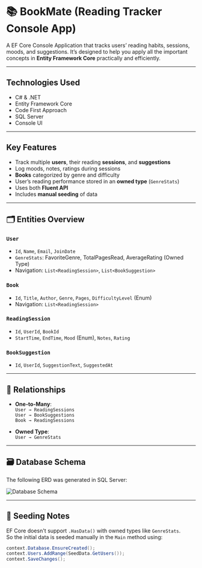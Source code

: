 # 📚 BookMate (Reading Tracker Console App)

A EF Core Console Application that tracks users’ reading habits, sessions, moods, and suggestions.
It’s designed to help you apply all the important concepts in **Entity Framework Core** practically and efficiently.

---

## Technologies Used

- C# & .NET
- Entity Framework Core
- Code First Approach
- SQL Server
- Console UI

---

##  Key Features

- Track multiple **users**, their reading **sessions**, and **suggestions**
- Log moods, notes, ratings during sessions
- **Books** categorized by genre and difficulty
- User’s reading performance stored in an **owned type** (`GenreStats`)
- Uses both **Fluent API** 
- Includes **manual seeding** of data

---


## 🗂️ Entities Overview

### `User`

- `Id`, `Name`, `Email`, `JoinDate`
- `GenreStats`: FavoriteGenre, TotalPagesRead, AverageRating (Owned Type)
- Navigation: `List<ReadingSession>`, `List<BookSuggestion>`

### `Book`

- `Id`, `Title`, `Author`, `Genre`, `Pages`, `DifficultyLevel` (Enum)
- Navigation: `List<ReadingSession>`

### `ReadingSession`

- `Id`, `UserId`, `BookId`
- `StartTime`, `EndTime`, `Mood` (Enum), `Notes`, `Rating`

### `BookSuggestion`

- `Id`, `UserId`, `SuggestionText`, `SuggestedAt`



---


## 🔄 Relationships

- **One-to-Many**:  
  `User → ReadingSessions`  
  `User → BookSuggestions`  
  `Book → ReadingSessions`

- **Owned Type**:  
  `User → GenreStats`




---



## 🗃️ Database Schema

The following ERD was generated in SQL Server:

![Database Schema](./Screenshot%202025-05-05%20163717.png)



---



## 🧪 Seeding Notes

EF Core doesn't support `.HasData()` with owned types like `GenreStats`.  
So the initial data is seeded manually in the `Main` method using:

```csharp
context.Database.EnsureCreated();
context.Users.AddRange(SeedData.GetUsers());
context.SaveChanges();
